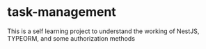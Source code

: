 # task-management
This is a self learning project to understand the working of NestJS, TYPEORM, and some authorization methods
